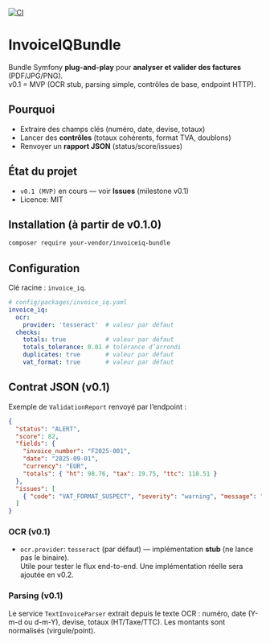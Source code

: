 [![CI](https://github.com/Mlucas44/invoiceiq-bundle/actions/workflows/ci.yml/badge.svg)](https://github.com/Mlucas44/invoiceiq-bundle/actions/workflows/ci.yml)

# InvoiceIQBundle

Bundle Symfony **plug-and-play** pour **analyser et valider des factures** (PDF/JPG/PNG).  
v0.1 = MVP (OCR stub, parsing simple, contrôles de base, endpoint HTTP).

## Pourquoi
- Extraire des champs clés (numéro, date, devise, totaux)
- Lancer des **contrôles** (totaux cohérents, format TVA, doublons)
- Renvoyer un **rapport JSON** (status/score/issues)

## État du projet
- `v0.1 (MVP)` en cours — voir **Issues** (milestone v0.1)
- Licence: MIT

## Installation (à partir de v0.1.0)
```bash
composer require your-vendor/invoiceiq-bundle
```
## Configuration

Clé racine : `invoice_iq`.

```yaml
# config/packages/invoice_iq.yaml
invoice_iq:
  ocr:
    provider: 'tesseract'  # valeur par défaut
  checks:
    totals: true           # valeur par défaut
    totals_tolerance: 0.01 # tolérance d’arrondi
    duplicates: true       # valeur par défaut
    vat_format: true       # valeur par défaut
```
## Contrat JSON (v0.1)

Exemple de `ValidationReport` renvoyé par l’endpoint :

```json
{
  "status": "ALERT",
  "score": 82,
  "fields": {
    "invoice_number": "F2025-001",
    "date": "2025-09-01",
    "currency": "EUR",
    "totals": { "ht": 98.76, "tax": 19.75, "ttc": 118.51 }
  },
  "issues": [
    { "code": "VAT_FORMAT_SUSPECT", "severity": "warning", "message": "Numéro TVA non reconnu" }
  ]
}
```
### OCR (v0.1)
- `ocr.provider`: `tesseract` (par défaut) — implémentation **stub** (ne lance pas le binaire).  
  Utile pour tester le flux end-to-end. Une implémentation réelle sera ajoutée en v0.2.

### Parsing (v0.1)
Le service `TextInvoiceParser` extrait depuis le texte OCR : numéro, date (Y-m-d ou d-m-Y), devise, totaux (HT/Taxe/TTC).
Les montants sont normalisés (virgule/point).
